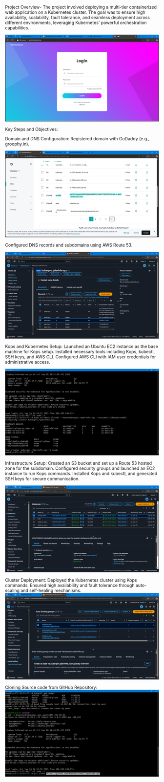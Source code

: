 Project Overview-
The project involved deploying a multi-tier containerized web application on a Kubernetes cluster. The goal was to ensure high availability,
scalability, fault tolerance, and seamless deployment across different environments, leveraging Kubernetes' powerful orchestration capabilities.

![image alt](https://github.com/RameshJaiswal/vprokube/blob/e4bb58f7b477720ae0c3233e339ebc8b8847747d/Screenshot%20(371).png)

Key Steps and Objectives:

Domain and DNS Configuration:
Registered domain with GoDaddy (e.g., groophy.in).

![image alt](https://github.com/RameshJaiswal/vprokube/blob/2f9bb5a5fc3a1a9d288bd846b203e897dfc1308a/Screenshot%20(369).png)

Configured DNS records and subdomains using AWS Route 53.

![image alt](https://github.com/RameshJaiswal/vprokube/blob/d857c432c99abc50325682f48216d5c421f23631/Screenshot%20(348).png)

Kops and Kubernetes Setup:
Launched an Ubuntu EC2 instance as the base machine for Kops setup.
Installed necessary tools including Kops, kubectl, SSH keys, and AWS CLI.
Configured AWS CLI with IAM user credentials for administrative access.


![image alt](https://github.com/RameshJaiswal/vprokube/blob/c3d94045cd13b2ba4e693f4b738094059f32db4b/Screenshot%20(346).png)

Infrastructure Setup:
Created an S3 bucket and set up a Route 53 hosted zone for the subdomain.
Configured security groups and launched an EC2 instance to run Kops commands.
Installed Kops and kubectl, and generated SSH keys for secure communication.

![image alt](https://github.com/RameshJaiswal/vprokube/blob/d381d0a050a9cb0decdd0a80636fad80b8c16fef/Screenshot%20(351).png)

Cluster Deployment:
Deployed the Kubernetes cluster using Kops commands.
Ensured high availability and fault tolerance through auto-scaling and self-healing mechanisms.
![image alt](https://github.com/RameshJaiswal/vprokube/blob/fc886f8944731d4f8491b2d7545c0ba4c499aa9f/Screenshot%20(352).png)

Cloning Source code from GitHub Repository:
![image alt](https://github.com/RameshJaiswal/vprokube/blob/c0975fdf32e0c8a9cd2a4da5272d7945a3cb6d66/Screenshot%20(354).png)








